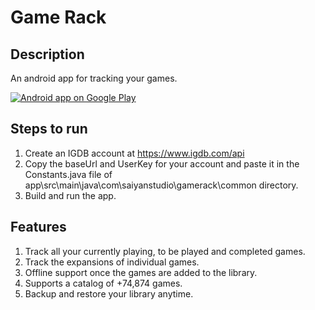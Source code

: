 # Game Rack

## Description
An android app for tracking your games.

<a href="https://play.google.com/store/apps/details?id=com.saiyanstudio.gamerack" target="_blank">
  <img alt="Android app on Google Play"
       src="https://developer.android.com/images/brand/en_app_rgb_wo_45.png" />
 </a>

## Steps to run
1. Create an IGDB account at https://www.igdb.com/api
2. Copy the baseUrl and UserKey for your account and paste it in the Constants.java file of app\src\main\java\com\saiyanstudio\gamerack\common directory.
3. Build and run the app.

## Features
1. Track all your currently playing, to be played and completed games.
2. Track the expansions of individual games.
3. Offline support once the games are added to the library.
4. Supports a catalog of +74,874 games.
5. Backup and restore your library anytime.